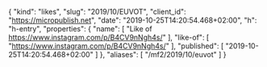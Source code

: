 {
  "kind": "likes",
  "slug": "2019/10/EUVOT",
  "client_id": "https://micropublish.net",
  "date": "2019-10-25T14:20:54.468+02:00",
  "h": "h-entry",
  "properties": {
    "name": [
      "Like of https://www.instagram.com/p/B4CV9nNgh4s/"
    ],
    "like-of": [
      "https://www.instagram.com/p/B4CV9nNgh4s/"
    ],
    "published": [
      "2019-10-25T14:20:54.468+02:00"
    ]
  },
  "aliases": [
    "/mf2/2019/10/euvot"
  ]
}
